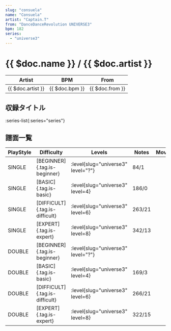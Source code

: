 ```yaml
---
slug: "consuela"
name: "Consuela"
artist: "Captain.T"
from: "DanceDanceRevolution UNIVERSE3"
bpm: 182
series:
  - "universe3"
---
```


# {{ $doc.name }} / {{ $doc.artist }}

|Artist|BPM|From|
|------|---|----|
|{{ $doc.artist }}|{{ $doc.bpm }}|{{ $doc.from }}|

## 収録タイトル

:series-list{:series="series"}

## 譜面一覧

|PlayStyle|Difficulty|Levels|Notes|Movie|
|---------|----------|------|-----|-----|
|SINGLE|[BEGINNER]{.tag.is-beginner}|<div class="field is-grouped is-grouped-multiline"> :level{slug="universe3" level="?"}</div>|84/1||
|SINGLE|[BASIC]{.tag.is-basic}|<div class="field is-grouped is-grouped-multiline"> :level{slug="universe3" level=4}</div>|186/0||
|SINGLE|[DIFFICULT]{.tag.is-difficult}|<div class="field is-grouped is-grouped-multiline"> :level{slug="universe3" level=6}</div>|263/21||
|SINGLE|[EXPERT]{.tag.is-expert}|<div class="field is-grouped is-grouped-multiline"> :level{slug="universe3" level=8}</div>|342/13||
|DOUBLE|[BEGINNER]{.tag.is-beginner}|<div class="field is-grouped is-grouped-multiline"> :level{slug="universe3" level="?"}</div>|||
|DOUBLE|[BASIC]{.tag.is-basic}|<div class="field is-grouped is-grouped-multiline"> :level{slug="universe3" level=4}</div>|169/3||
|DOUBLE|[DIFFICULT]{.tag.is-difficult}|<div class="field is-grouped is-grouped-multiline"> :level{slug="universe3" level=6}</div>|266/21||
|DOUBLE|[EXPERT]{.tag.is-expert}|<div class="field is-grouped is-grouped-multiline"> :level{slug="universe3" level=8}</div>|322/15||
